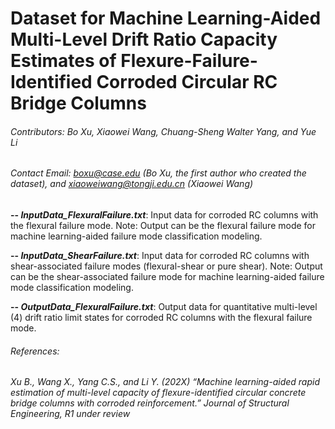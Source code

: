 # Dataset for Machine Learning-Aided Multi-Level Drift Ratio Capacity Estimates of Flexure-Failure-Identified Corroded Circular RC Bridge Columns
###### Contributors: Bo Xu, Xiaowei Wang, Chuang-Sheng Walter Yang, and Yue Li
###### Contact Email: boxu@case.edu (Bo Xu, the first author who created the dataset), and xiaoweiwang@tongji.edu.cn (Xiaowei Wang)

**-- _InputData_FlexuralFailure.txt_**: Input data for corroded RC columns with the flexural failure mode. Note: Output can be the flexural failure mode for machine learning-aided failure mode classification modeling.

**-- _InputData_ShearFailure.txt_**: Input data for corroded RC columns with shear-associated failure modes (flexural-shear or pure shear). Note: Output can be the shear-associated failure mode for machine learning-aided failure mode classification modeling.

**-- _OutputData_FlexuralFailure.txt_**: Output data for quantitative multi-level (4) drift ratio limit states for corroded RC columns with the flexural failure mode.

###### References:
###### Xu B., Wang X., Yang C.S., and Li Y. (202X) “Machine learning-aided rapid estimation of multi-level capacity of flexure-identified circular concrete bridge columns with corroded reinforcement.” Journal of Structural Engineering, R1 under review
